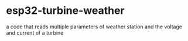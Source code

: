 # esp32-turbine-weather
a code that reads multiple parameters of weather station and the voltage and current of a turbine
